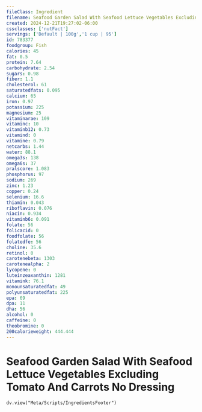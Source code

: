 ```yaml
---
fileClass: Ingredient
filename: Seafood Garden Salad With Seafood Lettuce Vegetables Excluding Tomato And Carrots No Dressing
created: 2024-12-21T19:27:02-06:00
cssclasses: ['nutFact']
servings: ['Default | 100g','1 cup | 95']
id: 783377
foodgroup: Fish
calories: 45
fat: 0.5
protein: 7.64
carbohydrate: 2.54
sugars: 0.98
fiber: 1.1
cholesterol: 61
saturatedfats: 0.095
calcium: 65
iron: 0.97
potassium: 225
magnesium: 25
vitaminarae: 109
vitaminc: 10
vitaminb12: 0.73
vitamind: 0
vitamine: 0.79
netcarbs: 1.44
water: 88.1
omega3s: 138
omega6s: 37
pralscore: 1.083
phosphorus: 97
sodium: 269
zinc: 1.23
copper: 0.24
selenium: 16.6
thiamin: 0.043
riboflavin: 0.076
niacin: 0.934
vitaminb6: 0.091
folate: 56
folicacid: 0
foodfolate: 56
folatedfe: 56
choline: 35.6
retinol: 0
carotenebeta: 1303
carotenealpha: 2
lycopene: 0
luteinzeaxanthin: 1281
vitamink: 76.1
monounsaturatedfat: 49
polyunsaturatedfat: 225
epa: 69
dpa: 11
dha: 56
alcohol: 0
caffeine: 0
theobromine: 0
200calorieweight: 444.444
---
```


# Seafood Garden Salad With Seafood Lettuce Vegetables Excluding Tomato And Carrots No Dressing

```dataviewjs
dv.view("Meta/Scripts/IngredientsFooter")
```